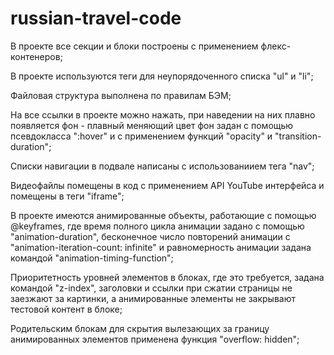# russian-travel-code

 В проекте все секции и блоки построены с применением флекс-контенеров;

 В проекте используются теги для неупорядоченного списка "ul" и "li";

 Файловая структура выполнена по правилам БЭМ;

 На все ссылки в проекте можно нажать, при наведении на них плавно появляется фон - плавный меняющий цвет фон задан с помощью псевдокласса ":hover" и с применением функций "opacity" и "transition-duration";

 Списки навигации в подвале написаны с использованиием тега "nav";

 Видеофайлы помещены в код с применением API YouTube интерфейса и помещены в теги "iframe";

В проекте имеются анимированные объекты, работающие с помощью @keyframes, где время полного цикла анимации задано с помощью "animation-duration", бесконечное число повторений анимации с "animation-iteration-count: infinite" и равномерность анимации задана командой "animation-timing-function";

Приоритетность уровней элементов в блоках, где это требуется, задана командой "z-index", заголовки и ссылки при сжатии страницы не заезжают за картинки, а анимированные элементы не закрывают тестовой контент в блоке;

Родительским блокам для скрытия вылезающих за границу анимированных элементов применена функция "overflow: hidden"; 


